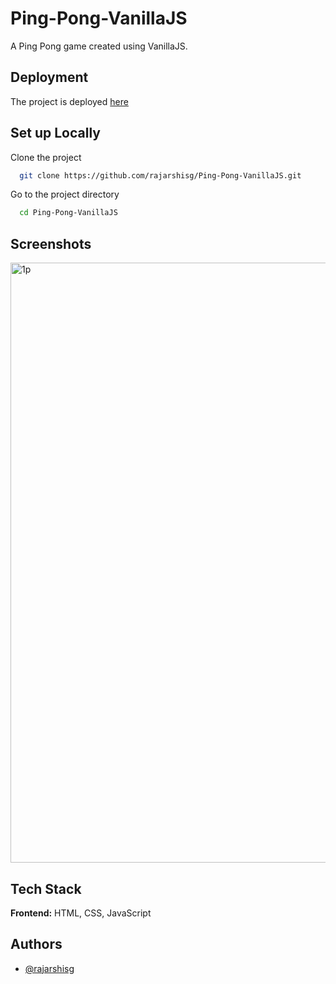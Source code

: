 
# Ping-Pong-VanillaJS

A Ping Pong game created using VanillaJS.



## Deployment

The project is deployed [here](https://rajarshisg.github.io/Ping-Pong-VanillaJS/)


## Set up Locally

Clone the project

```bash
  git clone https://github.com/rajarshisg/Ping-Pong-VanillaJS.git
```

Go to the project directory

```bash
  cd Ping-Pong-VanillaJS
```


## Screenshots 
<img width="960" alt="1p" src="https://user-images.githubusercontent.com/55212405/139138965-e4dcce0a-ea62-4113-aa56-d9bc640edd1a.PNG">


## Tech Stack

**Frontend:** HTML, CSS, JavaScript


## Authors

- [@rajarshisg](https://github.com/rajarshisg)

  
